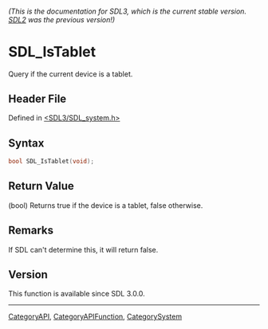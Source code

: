 ###### (This is the documentation for SDL3, which is the current stable version. [SDL2](https://wiki.libsdl.org/SDL2/) was the previous version!)
# SDL_IsTablet

Query if the current device is a tablet.

## Header File

Defined in [<SDL3/SDL_system.h>](https://github.com/libsdl-org/SDL/blob/main/include/SDL3/SDL_system.h)

## Syntax

```c
bool SDL_IsTablet(void);
```

## Return Value

(bool) Returns true if the device is a tablet, false otherwise.

## Remarks

If SDL can't determine this, it will return false.

## Version

This function is available since SDL 3.0.0.

----
[CategoryAPI](CategoryAPI), [CategoryAPIFunction](CategoryAPIFunction), [CategorySystem](CategorySystem)

